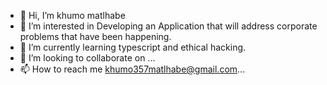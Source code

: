 - 👋 Hi, I’m khumo matlhabe
- 👀 I’m interested in Developing an Application that will  address corporate problems that have been happening.
- 🌱 I’m currently learning typescript and ethical hacking.
- 💞️ I’m looking to collaborate on ...
- 📫 How to reach me  khumo357matlhabe@gmail.com...

<!---
khumo999/khumo999 is a ✨ special ✨ repository because its `README.md` (this file) appears on your GitHub profile.
You can click the Preview link to take a look at your changes.
--->

